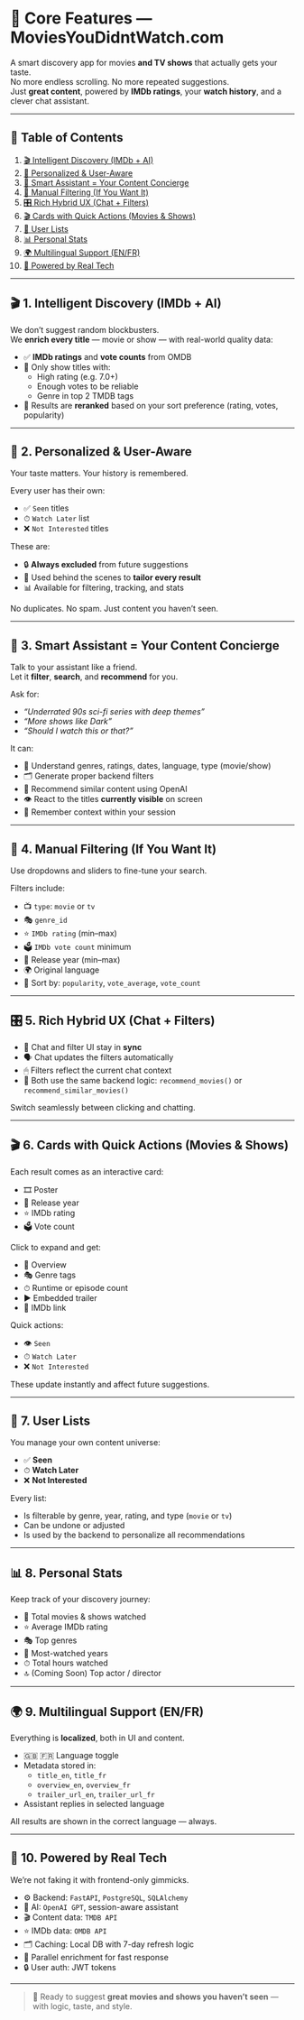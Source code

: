 # 🌟 Core Features — MoviesYouDidntWatch.com

A smart discovery app for movies **and TV shows** that actually gets your taste.  
No more endless scrolling. No more repeated suggestions.  
Just **great content**, powered by **IMDb ratings**, your **watch history**, and a clever chat assistant.

---

## 📑 Table of Contents

1. [🎬 Intelligent Discovery (IMDb + AI)](#-1-intelligent-discovery-imdb--ai)
2. [🧠 Personalized & User-Aware](#-2-personalized--user-aware)
3. [💬 Smart Assistant = Your Content Concierge](#-3-smart-assistant--your-content-concierge)
4. [🎯 Manual Filtering (If You Want It)](#-4-manual-filtering-if-you-want-it)
5. [🎛️ Rich Hybrid UX (Chat + Filters)](#-5-rich-hybrid-ux-chat--filters)
6. [🎬 Cards with Quick Actions (Movies & Shows)](#-6-cards-with-quick-actions-movies--shows)
7. [📁 User Lists](#-7-user-lists)
8. [📊 Personal Stats](#-8-personal-stats)
9. [🌍 Multilingual Support (EN/FR)](#-9-multilingual-support-enfr)
10. [🚀 Powered by Real Tech](#-10-powered-by-real-tech)

---

## 🎬 1. Intelligent Discovery (IMDb + AI)

We don’t suggest random blockbusters.  
We **enrich every title** — movie or show — with real-world quality data:

- ✅ **IMDb ratings** and **vote counts** from OMDB
- 🎯 Only show titles with:
  - High rating (e.g. 7.0+)
  - Enough votes to be reliable
  - Genre in top 2 TMDB tags
- 🧠 Results are **reranked** based on your sort preference (rating, votes, popularity)

---

## 🧠 2. Personalized & User-Aware

Your taste matters. Your history is remembered.

Every user has their own:

- ✅ `Seen` titles
- ⏱ `Watch Later` list
- ❌ `Not Interested` titles

These are:

- 🔒 **Always excluded** from future suggestions
- 🎯 Used behind the scenes to **tailor every result**
- 📊 Available for filtering, tracking, and stats

No duplicates. No spam. Just content you haven’t seen.

---

## 💬 3. Smart Assistant = Your Content Concierge

Talk to your assistant like a friend.  
Let it **filter**, **search**, and **recommend** for you.

Ask for:

- _“Underrated 90s sci-fi series with deep themes”_
- _“More shows like Dark”_
- _“Should I watch this or that?”_

It can:

- 🧠 Understand genres, ratings, dates, language, type (movie/show)
- 🗂 Generate proper backend filters
- 🧬 Recommend similar content using OpenAI
- 👁 React to the titles **currently visible** on screen
- 🔁 Remember context within your session

---

## 🎯 4. Manual Filtering (If You Want It)

Use dropdowns and sliders to fine-tune your search.

Filters include:

- 📺 `type`: `movie` or `tv`
- 🎭 `genre_id`
- ⭐ `IMDb rating` (min–max)
- 🗳️ `IMDb vote count` minimum
- 📅 Release year (min–max)
- 🌍 Original language
- 🔀 Sort by: `popularity`, `vote_average`, `vote_count`

---

## 🎛️ 5. Rich Hybrid UX (Chat + Filters)

- 🔄 Chat and filter UI stay in **sync**
- 🗣 Chat updates the filters automatically
- 🖱 Filters reflect the current chat context
- 🧩 Both use the same backend logic: `recommend_movies()` or `recommend_similar_movies()`

Switch seamlessly between clicking and chatting.

---

## 🎬 6. Cards with Quick Actions (Movies & Shows)

Each result comes as an interactive card:

- 🎞️ Poster
- 📛 Release year
- ⭐ IMDb rating
- 🗳️ Vote count

Click to expand and get:

- 📝 Overview
- 🎭 Genre tags
- ⏱ Runtime or episode count
- ▶️ Embedded trailer
- 🔗 IMDb link

Quick actions:

- 👁 `Seen`
- ⏱ `Watch Later`
- ❌ `Not Interested`

These update instantly and affect future suggestions.

---

## 📁 7. User Lists

You manage your own content universe:

- ✅ **Seen**
- ⏱ **Watch Later**
- ❌ **Not Interested**

Every list:

- Is filterable by genre, year, rating, and type (`movie` or `tv`)
- Can be undone or adjusted
- Is used by the backend to personalize all recommendations

---

## 📊 8. Personal Stats

Keep track of your discovery journey:

- 🎥 Total movies & shows watched
- ⭐ Average IMDb rating
- 🎭 Top genres
- 📅 Most-watched years
- ⏱ Total hours watched
- 🔝 (Coming Soon) Top actor / director

---

## 🌍 9. Multilingual Support (EN/FR)

Everything is **localized**, both in UI and content.

- 🇬🇧 🇫🇷 Language toggle
- Metadata stored in:
  - `title_en`, `title_fr`
  - `overview_en`, `overview_fr`
  - `trailer_url_en`, `trailer_url_fr`
- Assistant replies in selected language

All results are shown in the correct language — always.

---

## 🚀 10. Powered by Real Tech

We’re not faking it with frontend-only gimmicks.

- ⚙️ Backend: `FastAPI`, `PostgreSQL`, `SQLAlchemy`
- 🧠 AI: `OpenAI GPT`, session-aware assistant
- 🎬 Content data: `TMDB API`
- ⭐ IMDb data: `OMDB API`
- 🗂 Caching: Local DB with 7-day refresh logic
- 🔁 Parallel enrichment for fast response
- 🔒 User auth: JWT tokens

---

> 🚀 Ready to suggest **great movies and shows you haven’t seen** — with logic, taste, and style.
